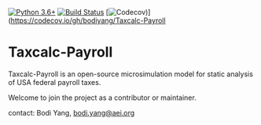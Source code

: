 [![Python 3.6+](https://img.shields.io/badge/python-3.6%2B-blue.svg)](https://www.python.org/downloads/release/python-360/)
[![Build Status](https://travis-ci.org/PSLmodels/Tax-Calculator.svg?branch=master)](https://travis-ci.org/PSLmodels/Tax-Calculator)
[![Codecov](https://codecov.io/gh/bodiyang/Taxcalc-Payroll/branch/master/graph/badge.svg))](https://codecov.io/gh/bodiyang/Taxcalc-Payroll

Taxcalc-Payroll
==============

Taxcalc-Payroll is an open-source microsimulation model for static
analysis of USA federal payroll taxes.

Welcome to join the project as a contributor or maintainer.

contact: Bodi Yang, bodi.yang@aei.org

